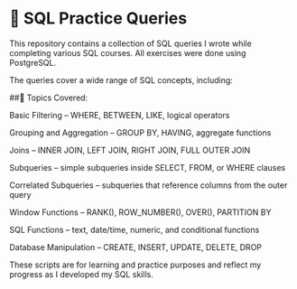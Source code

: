 # 📘 SQL Practice Queries

This repository contains a collection of SQL queries I wrote while completing various SQL courses. All exercises were done using PostgreSQL.

The queries cover a wide range of SQL concepts, including:

##🔹 Topics Covered:

Basic Filtering – WHERE, BETWEEN, LIKE, logical operators

Grouping and Aggregation – GROUP BY, HAVING, aggregate functions

Joins – INNER JOIN, LEFT JOIN, RIGHT JOIN, FULL OUTER JOIN

Subqueries – simple subqueries inside SELECT, FROM, or WHERE clauses

Correlated Subqueries – subqueries that reference columns from the outer query

Window Functions – RANK(), ROW_NUMBER(), OVER(), PARTITION BY

SQL Functions – text, date/time, numeric, and conditional functions

Database Manipulation – CREATE, INSERT, UPDATE, DELETE, DROP

These scripts are for learning and practice purposes and reflect my progress as I developed my SQL skills.
